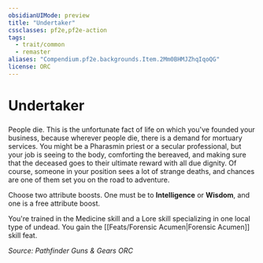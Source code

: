 ```yaml
---
obsidianUIMode: preview
title: "Undertaker"
cssclasses: pf2e,pf2e-action
tags:
  - trait/common
  - remaster
aliases: "Compendium.pf2e.backgrounds.Item.2Mm0BHMJZhqIqoQG"
license: ORC
---
```

# Undertaker

### 






People die. This is the unfortunate fact of life on which you've founded your business, because wherever people die, there is a demand for mortuary services. You might be a Pharasmin priest or a secular professional, but your job is seeing to the body, comforting the bereaved, and making sure that the deceased goes to their ultimate reward with all due dignity. Of course, someone in your position sees a lot of strange deaths, and chances are one of them set you on the road to adventure.

Choose two attribute boosts. One must be to **Intelligence** or **Wisdom**, and one is a free attribute boost.

You're trained in the Medicine skill and a Lore skill specializing in one local type of undead. You gain the [[Feats/Forensic Acumen|Forensic Acumen]] skill feat.

*Source: Pathfinder Guns & Gears*
*ORC*
